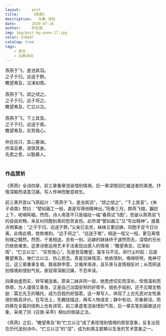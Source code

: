 ```yaml
---
layout:     post
title:      《燕燕》
description:   先秦 诗经
date:       2020-07-28
author:     听松阁
img: img/post-bg-poem-17.jpg
color: 43A047
catalog: true
tags:
    - 美文
    - 古典诗词
---
```


燕燕于飞，差池其羽。<br>
之子于归，远送于野。<br>
瞻望弗及，泣涕如雨。<br>
<br>
燕燕于飞，颉之颃之。<br>
之子于归，远于将之。<br>
瞻望弗及，伫立以泣。<br>
<br>
燕燕于飞，下上其音。<br>
之子于归，远送于南。<br>
瞻望弗及，实劳我心。<br>
<br>
仲氏任只，其心塞渊。<br>
终温且惠，淑慎其身。<br>
先君之思，以勖寡人。<br>
<br>

### 作品赏析
《燕燕》全诗四章，前三章重章渲染惜别情境，后一章深情回忆被送者的美德。抒情深婉而语意沉痛，写人传神而敬意顿生。

前三章开首以飞燕起兴：“燕燕于飞，差池其羽”，“颉之颃之”，“下上其音”。《朱子语类》赞曰：“譬如画工一般，直是写得他精神出。”阳春三月，群燕飞翔，蹁跹上下，呢喃鸣唱。然而，诗人用意不只是描绘一幅“春燕试飞图”。而是以燕燕双飞的自由欢畅，来反衬同胞别离的愁苦哀伤。此所谓“譬如画工”又“写出精神”。接着点明事由：“之子于归，远送于野。”父亲已去世，妹妹又要远嫁，同胞手足今日分离，此情此境，依依难别。“远于将之”、“远送于南”，相送一程又一程，更见离情别绪之黯然。然而，千里相送，总有一别。远嫁的妹妹终于遽然而去，深情的兄长仍依依难舍。这里诗歌运用艺术手法表现出感人的情境：“瞻望弗及，泣涕如雨”，“伫立以泣”、“实劳我心”。先是登高瞻望，虽车马不见，却行尘时起；后是瞻望弗及，唯伫立以泣，伤心思念。真是兄妹情深，依依惜别，缠绵悱恻，鬼神可泣。这三章重章复唱，既易辞申意，又循序渐进，且乐景与哀情相反衬；从而把送别情境和惜别气氛，表现得深婉沉痛，不忍卒读。

四章由虚而实，转写被送者。原来二妹非同一般，她思虑切实而深长，性情温和而恭顺，为人谨慎又善良，正是自己治国安邦的好帮手。她执手临别，还不忘赠言勉励：莫忘先王的嘱托，成为百姓的好国君。这一章写人，体现了上古先民对女性美德的极高评价。在写法上，先概括描述，再写人物语言；静中有动，形象鲜活。而四章在全篇的结构上也有讲究，前三章虚笔渲染惜别气氛，后一章实笔刻画被送对象，采用了同《召南·采苹》相似的倒装之法。

《燕燕》之后，“瞻望弗及”和“伫立以泣”成了表现惜别情境的原型意象，反复出现在历代送别诗中。“伫立以泣”的“泪”，成为别离主题赖以生发的艺术意象之一。
